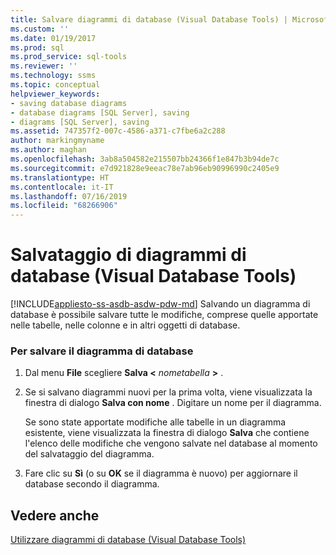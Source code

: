 ```yaml
---
title: Salvare diagrammi di database (Visual Database Tools) | Microsoft Docs
ms.custom: ''
ms.date: 01/19/2017
ms.prod: sql
ms.prod_service: sql-tools
ms.reviewer: ''
ms.technology: ssms
ms.topic: conceptual
helpviewer_keywords:
- saving database diagrams
- database diagrams [SQL Server], saving
- diagrams [SQL Server], saving
ms.assetid: 747357f2-007c-4586-a371-c7fbe6a2c288
author: markingmyname
ms.author: maghan
ms.openlocfilehash: 3ab8a504582e215507bb24366f1e847b3b94de7c
ms.sourcegitcommit: e7d921828e9eeac78e7ab96eb90996990c2405e9
ms.translationtype: HT
ms.contentlocale: it-IT
ms.lasthandoff: 07/16/2019
ms.locfileid: "68266906"
---
```

# <a name="save-database-diagrams-visual-database-tools"></a>Salvataggio di diagrammi di database (Visual Database Tools)
[!INCLUDE[appliesto-ss-asdb-asdw-pdw-md](../../includes/appliesto-ss-asdb-asdw-pdw-md.md)]
Salvando un diagramma di database è possibile salvare tutte le modifiche, comprese quelle apportate nelle tabelle, nelle colonne e in altri oggetti di database.  
  
### <a name="to-save-the-database-diagram"></a>Per salvare il diagramma di database  
  
1.  Dal menu **File** scegliere **Salva \<** _nometabella_ **>** .  
  
2.  Se si salvano diagrammi nuovi per la prima volta, viene visualizzata la finestra di dialogo **Salva con nome** . Digitare un nome per il diagramma.  
  
    Se sono state apportate modifiche alle tabelle in un diagramma esistente, viene visualizzata la finestra di dialogo **Salva** che contiene l'elenco delle modifiche che vengono salvate nel database al momento del salvataggio del diagramma.  
  
3.  Fare clic su **Sì** (o su **OK** se il diagramma è nuovo) per aggiornare il database secondo il diagramma.  
  
## <a name="see-also"></a>Vedere anche  
[Utilizzare diagrammi di database &#40;Visual Database Tools&#41;](../../ssms/visual-db-tools/work-with-database-diagrams-visual-database-tools.md)  
  

